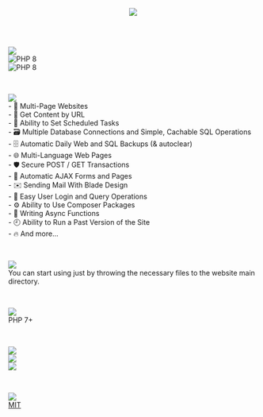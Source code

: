 <p align="center">
  <img src="https://candypack.dev/assets/img/candyphp/github/readme_main.jpg" />
</p>  
<br /><br />

<p>
  <img src="https://candypack.dev/assets/img/candyphp/github/readme_supported.png?v=1" /><br />
  <img alt="PHP 8" src="https://img.shields.io/static/v1.svg?label=PHP7&message=WORKING&color=red&style=for-the-badge&logo=php&labelColor=white"><br />
  <img alt="PHP 8" src="https://img.shields.io/static/v1.svg?label=PHP8&message=COMING+SOON&color=lightgray&style=for-the-badge&logo=php&labelColor=white">
</p><br />

<p>
  <img src="https://candypack.dev/assets/img/candyphp/github/readme_whatyoucando.png?v=1" /><br />
  - 📄 Multi-Page Websites<br />
  - 🔗 Get Content by URL<br />
  - 📅 Ability to Set Scheduled Tasks<br />
  - 🗃️ Multiple Database Connections and Simple, Cachable SQL Operations<br />
  - 🗄️ Automatic Daily Web and SQL Backups (& autoclear)<br />
  - 🌐 Multi-Language Web Pages<br />
  - 🛡️ Secure POST / GET Transactions<br />
  - 💨 Automatic AJAX Forms and Pages<br />
  - ✉️ Sending Mail With Blade Design<br />
  - 🙍 Easy User Login and Query Operations<br />
  - ⚙️ Ability to Use Composer Packages<br />
  - 🤞 Writing Async Functions<br />
  - 🕘 Ability to Run a Past Version of the Site<br />
  - 🔥 And more...
</p><br />

<p>
  <img src="https://candypack.dev/assets/img/candyphp/github/readme_installation.png?v=1" />
  <br />
  You can start using just by throwing the necessary files to the website main directory.
</p><br />

<p>
  <img src="https://candypack.dev/assets/img/candyphp/github/readme_requirements.png?v=1" /><br />
  PHP 7+
</p><br />

<p>
  <img src="https://candypack.dev/assets/img/candyphp/github/readme_documentation.png?v=1" /><br />
  <a href="https://github.com/CandyPack/CandyPHP/blob/master/README/CONFIG.md">
    <img src="https://img.shields.io/static/v1.svg?label=Documentation&message=+CONFIG&color=white&style=flat&labelColor=red" />
  </a>
  <br />
  <a href="https://github.com/CandyPack/CandyPHP/blob/master/README/CANDY.md">
    <img src="https://img.shields.io/static/v1.svg?label=Documentation&message=+CANDY&color=white&style=flat&labelColor=red" />
  </a>
</p><br />

<p>
  <img src="https://candypack.dev/assets/img/candyphp/github/readme_licence.png?v=3" /><br />
  <a href="https://choosealicense.com/licenses/mit/">MIT</a>
</p>
